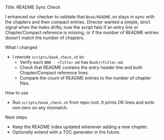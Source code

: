 Title: README Sync Check

I enhanced our checker to validate that `Book/README.md` stays in sync with the chapters and their compact entries. Director wanted a simple, strict signal when the index drifts; now the script fails if an entry line or Chapter/Compact reference is missing, or if the number of README entries doesn’t match the number of chapters.

What I changed
- I rewrote `scripts/book_check.sh` to:
  - Verify each `NNN - <Title>.md` has `Book/<Title>.md`.
  - Check that README contains the entry header line and both Chapter/Compact reference lines.
  - Compare the count of README entries to the number of chapter files.

How to use
- Run `scripts/book_check.sh` from repo root. It prints OK lines and exits non‑zero on any mismatch.

Next steps
- Keep the README index updated whenever adding a new chapter.
- Optionally extend with a TOC generator in the future.

